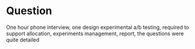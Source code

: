 # Question

One hour phone interview, one design experimental a/b testing, required to support allocation, experiments management, report, the questions were quite detailed
